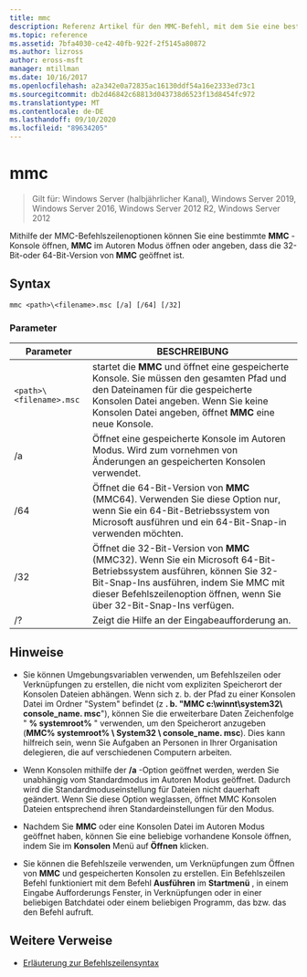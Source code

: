 ```yaml
---
title: mmc
description: Referenz Artikel für den MMC-Befehl, mit dem Sie eine bestimmte MMC-Konsole öffnen, MMC im Autoren Modus öffnen oder angeben können, um die 32-Bit-oder 64-Bit-Version von MMC zu öffnen.
ms.topic: reference
ms.assetid: 7bfa4030-ce42-40fb-922f-2f5145a80872
ms.author: lizross
author: eross-msft
manager: mtillman
ms.date: 10/16/2017
ms.openlocfilehash: a2a342e0a72835ac16130ddf54a16e2333ed73c1
ms.sourcegitcommit: db2d46842c68813d043738d6523f13d8454fc972
ms.translationtype: MT
ms.contentlocale: de-DE
ms.lasthandoff: 09/10/2020
ms.locfileid: "89634205"
---
```

# <a name="mmc"></a>mmc

> Gilt für: Windows Server (halbjährlicher Kanal), Windows Server 2019, Windows Server 2016, Windows Server 2012 R2, Windows Server 2012

Mithilfe der MMC-Befehlszeilenoptionen können Sie eine bestimmte **MMC** -Konsole öffnen, **MMC** im Autoren Modus öffnen oder angeben, dass die 32-Bit-oder 64-Bit-Version von **MMC** geöffnet ist.

## <a name="syntax"></a>Syntax

```
mmc <path>\<filename>.msc [/a] [/64] [/32]
```

### <a name="parameters"></a>Parameter

| Parameter | BESCHREIBUNG |
| --------- | ----------- |
| `<path>\<filename>.msc` | startet die **MMC** und öffnet eine gespeicherte Konsole. Sie müssen den gesamten Pfad und den Dateinamen für die gespeicherte Konsolen Datei angeben. Wenn Sie keine Konsolen Datei angeben, öffnet **MMC** eine neue Konsole. |
| /a | Öffnet eine gespeicherte Konsole im Autoren Modus.  Wird zum vornehmen von Änderungen an gespeicherten Konsolen verwendet. |
| /64 | Öffnet die 64-Bit-Version von **MMC** (MMC64). Verwenden Sie diese Option nur, wenn Sie ein 64-Bit-Betriebssystem von Microsoft ausführen und ein 64-Bit-Snap-in verwenden möchten. |
| /32 | Öffnet die 32-Bit-Version von **MMC** (MMC32). Wenn Sie ein Microsoft 64-Bit-Betriebssystem ausführen, können Sie 32-Bit-Snap-Ins ausführen, indem Sie MMC mit dieser Befehlszeilenoption öffnen, wenn Sie über 32-Bit-Snap-Ins verfügen. |
| /? | Zeigt die Hilfe an der Eingabeaufforderung an. |

## <a name="remarks"></a>Hinweise

- Sie können Umgebungsvariablen verwenden, um Befehlszeilen oder Verknüpfungen zu erstellen, die nicht vom expliziten Speicherort der Konsolen Dateien abhängen. Wenn sich z. b. der Pfad zu einer Konsolen Datei im Ordner "System" befindet (z **. b. "MMC c:\winnt\system32\ console_name. msc**"), können Sie die erweiterbare Daten Zeichenfolge " **% systemroot%** " verwenden, um den Speicherort anzugeben (**MMC% systemroot% \ System32 \ console_name. msc**). Dies kann hilfreich sein, wenn Sie Aufgaben an Personen in Ihrer Organisation delegieren, die auf verschiedenen Computern arbeiten.

- Wenn Konsolen mithilfe der **/a** -Option geöffnet werden, werden Sie unabhängig vom Standardmodus im Autoren Modus geöffnet. Dadurch wird die Standardmoduseinstellung für Dateien nicht dauerhaft geändert. Wenn Sie diese Option weglassen, öffnet MMC Konsolen Dateien entsprechend ihren Standardeinstellungen für den Modus.

- Nachdem Sie **MMC** oder eine Konsolen Datei im Autoren Modus geöffnet haben, können Sie eine beliebige vorhandene Konsole öffnen, indem Sie im **Konsolen** Menü auf **Öffnen** klicken.

- Sie können die Befehlszeile verwenden, um Verknüpfungen zum Öffnen von **MMC** und gespeicherten Konsolen zu erstellen. Ein Befehlszeilen Befehl funktioniert mit dem Befehl **Ausführen** im **Startmenü** , in einem Eingabe Aufforderungs Fenster, in Verknüpfungen oder in einer beliebigen Batchdatei oder einem beliebigen Programm, das bzw. das den Befehl aufruft.

## <a name="additional-references"></a>Weitere Verweise

- [Erläuterung zur Befehlszeilensyntax](command-line-syntax-key.md)
